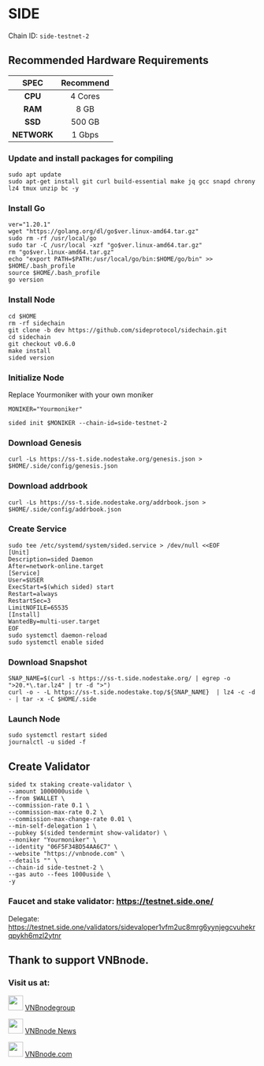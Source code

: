 # SIDE
Chain ID: `side-testnet-2`

## Recommended Hardware Requirements

|   SPEC      |       Recommend          |
| :---------: | :-----------------------:|
|   **CPU**   |        4 Cores           |
|   **RAM**   |        8 GB              |
|   **SSD**   |        500 GB            |
| **NETWORK** |        1 Gbps            |

### Update and install packages for compiling
```
sudo apt update
sudo apt-get install git curl build-essential make jq gcc snapd chrony lz4 tmux unzip bc -y
```

### Install Go
```
ver="1.20.1"
wget "https://golang.org/dl/go$ver.linux-amd64.tar.gz"
sudo rm -rf /usr/local/go
sudo tar -C /usr/local -xzf "go$ver.linux-amd64.tar.gz"
rm "go$ver.linux-amd64.tar.gz"
echo "export PATH=$PATH:/usr/local/go/bin:$HOME/go/bin" >> $HOME/.bash_profile
source $HOME/.bash_profile
go version
```

### Install Node
```
cd $HOME
rm -rf sidechain
git clone -b dev https://github.com/sideprotocol/sidechain.git
cd sidechain
git checkout v0.6.0
make install
sided version
```

### Initialize Node
Replace Yourmoniker with your own moniker
```
MONIKER="Yourmoniker"
```
```
sided init $MONIKER --chain-id=side-testnet-2
```

### Download Genesis
```
curl -Ls https://ss-t.side.nodestake.org/genesis.json > $HOME/.side/config/genesis.json 
```

### Download addrbook
```
curl -Ls https://ss-t.side.nodestake.org/addrbook.json > $HOME/.side/config/addrbook.json
```

### Create Service
```
sudo tee /etc/systemd/system/sided.service > /dev/null <<EOF
[Unit]
Description=sided Daemon
After=network-online.target
[Service]
User=$USER
ExecStart=$(which sided) start
Restart=always
RestartSec=3
LimitNOFILE=65535
[Install]
WantedBy=multi-user.target
EOF
sudo systemctl daemon-reload
sudo systemctl enable sided
```

### Download Snapshot
```
SNAP_NAME=$(curl -s https://ss-t.side.nodestake.org/ | egrep -o ">20.*\.tar.lz4" | tr -d ">")
curl -o - -L https://ss-t.side.nodestake.top/${SNAP_NAME}  | lz4 -c -d - | tar -x -C $HOME/.side
```

### Launch Node
```
sudo systemctl restart sided
journalctl -u sided -f
```

## Create Validator
```
sided tx staking create-validator \
--amount 1000000uside \
--from $WALLET \
--commission-rate 0.1 \
--commission-max-rate 0.2 \
--commission-max-change-rate 0.01 \
--min-self-delegation 1 \
--pubkey $(sided tendermint show-validator) \
--moniker "Yourmoniker" \
--identity "06F5F34BD54AA6C7" \
--website "https://vnbnode.com" \
--details "" \
--chain-id side-testnet-2 \
--gas auto --fees 1000uside \
-y
```

### Faucet and stake validator: https://testnet.side.one/
Delegate: https://testnet.side.one/validators/sidevaloper1vfm2uc8mrg6yynjegcvuhekrqpykh6mzl2ytnr

## Thank to support VNBnode.
### Visit us at:

<img src="https://user-images.githubusercontent.com/50621007/183283867-56b4d69f-bc6e-4939-b00a-72aa019d1aea.png" width="30"/> <a href="https://t.me/VNBnodegroup" target="_blank">VNBnodegroup</a>

<img src="https://user-images.githubusercontent.com/50621007/183283867-56b4d69f-bc6e-4939-b00a-72aa019d1aea.png" width="30"/> <a href="https://t.me/Vnbnode" target="_blank">VNBnode News</a>

<img src="https://github.com/vnbnode/binaries/blob/main/Logo/VNBnode.jpg" width="30"/> <a href="https://VNBnode.com" target="_blank">VNBnode.com</a>
